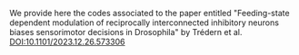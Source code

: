 We provide here the codes associated to the paper entitled "Feeding-state dependent modulation of reciprocally interconnected inhibitory neurons biases sensorimotor decisions in Drosophila" by  Trédern et al. [DOI:10.1101/2023.12.26.573306](https://doi.org/10.1101/2023.12.26.573306) 

